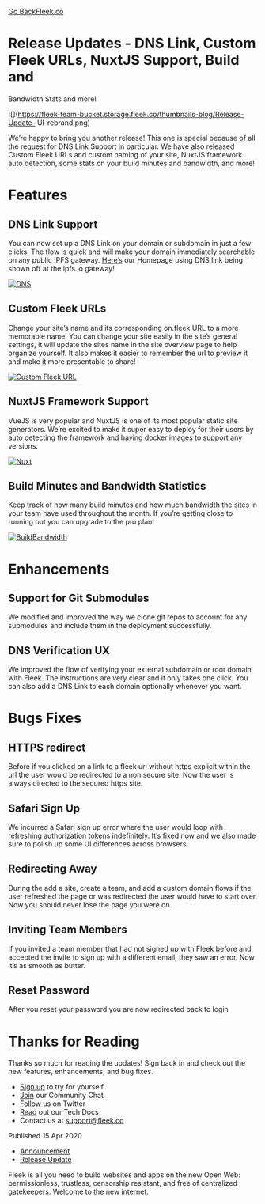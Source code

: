 [Go Back](../../)[Fleek.co](https://Fleek.co)

# Release Updates - DNS Link, Custom Fleek URLs, NuxtJS Support, Build and
Bandwidth Stats and more!

![](https://fleek-team-bucket.storage.fleek.co/thumbnails-blog/Release-Update-
UI-rebrand.png)

We’re happy to bring you another release! This one is special because of all
the request for DNS Link Support in particular. We have also released Custom
Fleek URLs and custom naming of your site, NuxtJS framework auto detection,
some stats on your build minutes and bandwidth, and more!

# Features

## DNS Link Support

You can now set up a DNS Link on your domain or subdomain in just a few
clicks. The flow is quick and will make your domain immediately searchable on
any public IPFS gateway. [Here’s](https://ipfs.io/ipns/fleek.co/) our Homepage
using DNS link being shown off at the ipfs.io gateway!

[ ![DNS](../../static/72016a995912edc60d26be74d05f17be/d9199/DNS.png)
](../../static/72016a995912edc60d26be74d05f17be/a878e/DNS.png)

## Custom Fleek URLs

Change your site’s name and its corresponding on.fleek URL to a more memorable
name. You can change your site easily in the site’s general settings, it will
update the sites name in the site overview page to help organize yourself. It
also makes it easier to remember the url to preview it and make it more
presentable to share!

[ ![Custom Fleek
URL](../../static/3f018129f520f3503308a63950f14f21/d9199/Custom%20Fleek%20URL.png)
](../../static/3f018129f520f3503308a63950f14f21/a878e/Custom%20Fleek%20URL.png)

## NuxtJS Framework Support

VueJS is very popular and NuxtJS is one of its most popular static site
generators. We’re excited to make it super easy to deploy for their users by
auto detecting the framework and having docker images to support any versions.

[ ![Nuxt](../../static/a1afc7ed3e2b3239b766f72f27d09b7c/d9199/Nuxt.png)
](../../static/a1afc7ed3e2b3239b766f72f27d09b7c/a878e/Nuxt.png)

## Build Minutes and Bandwidth Statistics

Keep track of how many build minutes and how much bandwidth the sites in your
team have used throughout the month. If you’re getting close to running out
you can upgrade to the pro plan!

[
![BuildBandwidth](../../static/fabf1dfcbe72930101d20c9635ba1dd3/d9199/BuildBandwidth.png)
](../../static/fabf1dfcbe72930101d20c9635ba1dd3/a878e/BuildBandwidth.png)

# Enhancements

## Support for Git Submodules

We modified and improved the way we clone git repos to account for any
submodules and include them in the deployment successfully.

## DNS Verification UX

We improved the flow of verifying your external subdomain or root domain with
Fleek. The instructions are very clear and it only takes one click. You can
also add a DNS Link to each domain optionally whenever you want.

# Bugs Fixes

## HTTPS redirect

Before if you clicked on a link to a fleek url without https explicit within
the url the user would be redirected to a non secure site. Now the user is
always directed to the secured https site.

## Safari Sign Up

We incurred a Safari sign up error where the user would loop with refreshing
authorization tokens indefinitely. It’s fixed now and we also made sure to
polish up some UI differences across browsers.

## Redirecting Away

During the add a site, create a team, and add a custom domain flows if the
user refreshed the page or was redirected the user would have to start over.
Now you should never lose the page you were on.

## Inviting Team Members

If you invited a team member that had not signed up with Fleek before and
accepted the invite to sign up with a different email, they saw an error. Now
it’s as smooth as butter.

## Reset Password

After you reset your password you are now redirected back to login

# Thanks for Reading

Thanks so much for reading the updates! Sign back in and check out the new
features, enhancements, and bug fixes.

  * [Sign up](https://app.fleek.co) to try for yourself
  * [Join](https://slack.fleek.co/) our Community Chat
  * [Follow](https://twitter.com/FleekHQ) us on Twitter
  * [Read](https://docs.fleek.co/) out our Tech Docs
  * Contact us at support@fleek.co

Published 15 Apr 2020

  * [Announcement](../../tag/announcement/)
  * [Release Update](../../tag/release-update/)

Fleek is all you need to build websites and apps on the new Open Web:
permissionless, trustless, censorship resistant, and free of centralized
gatekeepers. Welcome to the new internet.[](https://www.twitter.com/FleekHQ)

